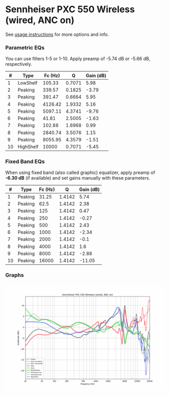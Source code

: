 # Sennheiser PXC 550 Wireless (wired, ANC on)
See [usage instructions](https://github.com/jaakkopasanen/AutoEq#usage) for more options and info.

### Parametric EQs
You can use filters 1-5 or 1-10. Apply preamp of -5.74 dB or -5.66 dB, respectively.

|   # | Type      |   Fc (Hz) |      Q |   Gain (dB) |
|-----|-----------|-----------|--------|-------------|
|   1 | LowShelf  |    105.33 | 0.7071 |        5.98 |
|   2 | Peaking   |    339.57 | 0.1825 |       -3.79 |
|   3 | Peaking   |    391.47 | 0.6664 |        5.95 |
|   4 | Peaking   |   4126.42 | 1.9332 |        5.16 |
|   5 | Peaking   |   5097.11 | 4.3741 |       -9.76 |
|   6 | Peaking   |     41.81 | 2.5005 |       -1.63 |
|   7 | Peaking   |    102.88 | 1.6968 |        0.99 |
|   8 | Peaking   |   2840.74 | 3.5076 |        1.15 |
|   9 | Peaking   |   8055.95 | 4.3579 |       -1.51 |
|  10 | HighShelf |  10000    | 0.7071 |       -5.45 |

### Fixed Band EQs
When using fixed band (also called graphic) equalizer, apply preamp of **-6.30 dB** (if available) and set gains manually with these parameters.

|   # | Type    |   Fc (Hz) |      Q |   Gain (dB) |
|-----|---------|-----------|--------|-------------|
|   1 | Peaking |     31.25 | 1.4142 |        5.74 |
|   2 | Peaking |     62.5  | 1.4142 |        2.38 |
|   3 | Peaking |    125    | 1.4142 |        0.47 |
|   4 | Peaking |    250    | 1.4142 |       -0.27 |
|   5 | Peaking |    500    | 1.4142 |        2.43 |
|   6 | Peaking |   1000    | 1.4142 |       -2.34 |
|   7 | Peaking |   2000    | 1.4142 |       -0.1  |
|   8 | Peaking |   4000    | 1.4142 |        1.6  |
|   9 | Peaking |   8000    | 1.4142 |       -2.88 |
|  10 | Peaking |  16000    | 1.4142 |      -11.05 |

### Graphs
![](./Sennheiser%20PXC%20550%20Wireless%20(wired,%20ANC%20on).png)
